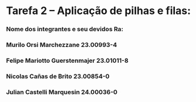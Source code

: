 # Tarefa 2 – Aplicação de pilhas e filas:

### Nome dos integrantes e seu devidos Ra:
### Murilo Orsi Marchezzane  23.00993-4
### Felipe Mariotto Guerstenmajer 23.01011-8
### Nicolas Cañas de Brito 23.00854-0
### Julian Castelli Marquesin 24.00036-0
